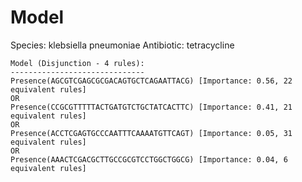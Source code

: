 
# Model

Species: klebsiella pneumoniae
Antibiotic: tetracycline

```
Model (Disjunction - 4 rules):
------------------------------
Presence(AGCGTCGAGCGCGACAGTGCTCAGAATTACG) [Importance: 0.56, 22 equivalent rules]
OR
Presence(CCGCGTTTTTACTGATGTCTGCTATCACTTC) [Importance: 0.41, 21 equivalent rules]
OR
Presence(ACCTCGAGTGCCCAATTTCAAAATGTTCAGT) [Importance: 0.05, 31 equivalent rules]
OR
Presence(AAACTCGACGCTTGCCGCGTCCTGGCTGGCG) [Importance: 0.04, 6 equivalent rules]

```


